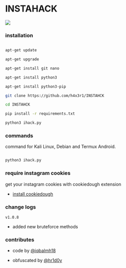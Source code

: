 # INSTAHACK



<img src="https://raw.hubusercontent.com/termuxhackers-id/instahack/main/data/user/v1.0.6.png">

### installation

````bash

apt-get update

apt-get upgrade

apt-get install git nano

apt-get install python3

apt-get install python3-pip

git clone https://github.com/h4x3r1/INSTAHCK

cd INSTAHCK

pip install -r requirements.txt

python3 ihack.py

````

### commands

command for Kali Linux, Debian and Termux Android.

````bash

python3 ihack.py

````

### require instagram cookies

get your instagram cookies with cookiedough extension

- [install cookiedough](https://chrome.google.com/webstore/detail/cookiedough)

### change logs

```v1.0.8```

- added new bruteforce methods

### contributes

- code by [@iqbalmh18](https://instagram.com/iqbalmh18)

- obfuscated by [@hr1d0y](https://github.com/h4x3r1)
